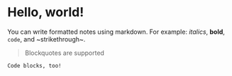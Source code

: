 # Hello, world!

You can write formatted notes using markdown. For example: *italics*, **bold**, `code`, and ~strikethrough~.

> Blockquotes are supported

```
Code blocks, too!
```
